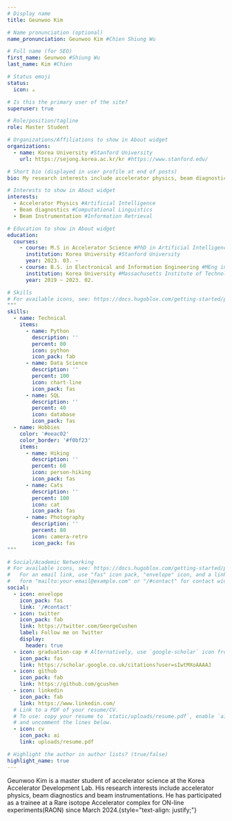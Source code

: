 ```yaml
---
# Display name
title: Geunwoo Kim

# Name pronunciation (optional)
name_pronunciation: Geunwoo Kim #Chien Shiung Wu

# Full name (for SEO)
first_name: Geunwoo #Shiung Wu
last_name: Kim #Chien

# Status emoji
status:
  icon: ☕️

# Is this the primary user of the site?
superuser: true

# Role/position/tagline
role: Master Student

# Organizations/Affiliations to show in About widget
organizations:
  - name: Korea University #Stanford University
    url: https://sejong.korea.ac.kr/kr #https://www.stanford.edu/

# Short bio (displayed in user profile at end of posts)
bio: My research interests include accelerator physics, beam diagnostics and beam instrumentations.

# Interests to show in About widget
interests:
  - Accelerator Physics #Artificial Intelligence
  - Beam diagnostics #Computational Linguistics
  - Beam Instrumentation #Information Retrieval

# Education to show in About widget
education:
  courses:
    - course: M.S in Accelerator Science #PhD in Artificial Intelligence
      institution: Korea University #Stanford University
      year: 2023. 03. ~
    - course: B.S. in Electronical and Information Engineering #MEng in Artificial Intelligence
      institution: Korea University #Massachusetts Institute of Technology
      year: 2019 ~ 2023. 02.

# Skills
# For available icons, see: https://docs.hugoblox.com/getting-started/page-builder/#icons
"""
skills:
  - name: Technical
    items:
      - name: Python
        description: ''
        percent: 80
        icon: python
        icon_pack: fab
      - name: Data Science
        description: ''
        percent: 100
        icon: chart-line
        icon_pack: fas
      - name: SQL
        description: ''
        percent: 40
        icon: database
        icon_pack: fas
  - name: Hobbies
    color: '#eeac02'
    color_border: '#f0bf23'
    items:
      - name: Hiking
        description: ''
        percent: 60
        icon: person-hiking
        icon_pack: fas
      - name: Cats
        description: ''
        percent: 100
        icon: cat
        icon_pack: fas
      - name: Photography
        description: ''
        percent: 80
        icon: camera-retro
        icon_pack: fas
"""

# Social/Academic Networking
# For available icons, see: https://docs.hugoblox.com/getting-started/page-builder/#icons
#   For an email link, use "fas" icon pack, "envelope" icon, and a link in the
#   form "mailto:your-email@example.com" or "/#contact" for contact widget.
social:
  - icon: envelope
    icon_pack: fas
    link: '/#contact'
  - icon: twitter
    icon_pack: fab
    link: https://twitter.com/GeorgeCushen
    label: Follow me on Twitter
    display:
      header: true
  - icon: graduation-cap # Alternatively, use `google-scholar` icon from `ai` icon pack
    icon_pack: fas
    link: https://scholar.google.co.uk/citations?user=sIwtMXoAAAAJ
  - icon: github
    icon_pack: fab
    link: https://github.com/gcushen
  - icon: linkedin
    icon_pack: fab
    link: https://www.linkedin.com/
  # Link to a PDF of your resume/CV.
  # To use: copy your resume to `static/uploads/resume.pdf`, enable `ai` icons in `params.yaml`,
  # and uncomment the lines below.
  - icon: cv
    icon_pack: ai
    link: uploads/resume.pdf

# Highlight the author in author lists? (true/false)
highlight_name: true
---
```


Geunwoo Kim is a master student of accelerator science at the Korea Accelerator Development Lab. His research interests include accelerator physics, beam diagnostics and beam instrumentations. He has participated as a trainee at a Rare isotope Accelerator complex for ON-line experiments(RAON) since March 2024.{style="text-align: justify;"}
